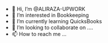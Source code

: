 - 👋 Hi, I’m @ALIRAZA-UPWORK
- 👀 I’m interested in Bookkeeping
- 🌱 I’m currently learning QuicksBooks
- 💞️ I’m looking to collaborate on ....
- 📫 How to reach me ...

<!---
ALIRAZA-UPWORK/ALIRAZA-UPWORK is a ✨ special ✨ repository because its `README.md` (this file) appears on your GitHub profile.
You can click the Preview link to take a look at your changes.
--->
